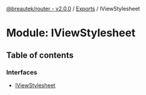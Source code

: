 [@breautek/router - v2.0.0](../README.md) / [Exports](../modules.md) / IViewStylesheet

# Module: IViewStylesheet

## Table of contents

### Interfaces

- [IViewStylesheet](../interfaces/IViewStylesheet.IViewStylesheet-1.md)
